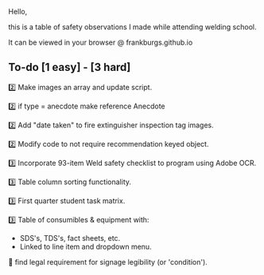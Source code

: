 Hello,

this is a table of safety observations I made while attending welding school.

It can be viewed in your browser @ frankburgs.github.io

## To-do [1 easy] - [3 hard]
2️⃣ Make images an array and update script.

2️⃣ if type = anecdote make reference Anecdote

2️⃣ Add "date taken" to fire extinguisher inspection tag images.

2️⃣ Modify code to not require recommendation keyed object.

3️⃣ Incorporate 93-item Weld safety checklist to program using Adobe OCR.

3️⃣ Table column sorting functionality.

3️⃣ First quarter student task matrix.

3️⃣ Table of consumibles & equipment with:
- SDS's, TDS's, fact sheets, etc.
- Linked to line item and dropdown menu.

🦺 find legal requirement for signage legibility (or 'condition').